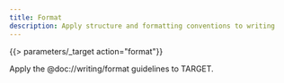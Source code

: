 ```yaml
---
title: Format
description: Apply structure and formatting conventions to writing
---
```


{{> parameters/_target action="format"}}

Apply the @doc://writing/format guidelines to TARGET.
